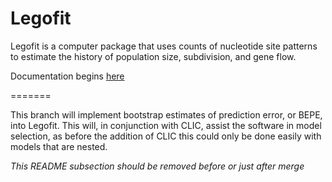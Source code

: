 Legofit
=======

Legofit is a computer package that uses counts of nucleotide site
patterns to estimate the history of population size, subdivision, and
gene flow.

Documentation begins [here](http://content.csbs.utah.edu/~rogers/src/legofit/index.html)

=======

This branch will implement bootstrap estimates of prediction error, or BEPE, into Legofit.  This will, in conjunction with CLIC, assist the software in model selection, as before the addition of CLIC this could only be done easily with models that are nested.

*This README subsection should be removed before or just after merge*
